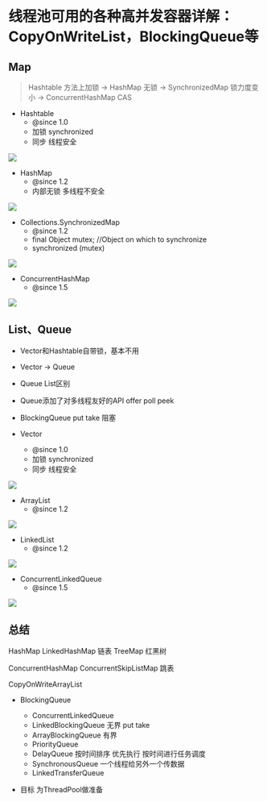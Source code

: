 # 线程池可用的各种高并发容器详解：CopyOnWriteList，BlockingQueue等

## Map

>Hashtable 方法上加锁 -> HashMap 无锁 -> SynchronizedMap 锁力度变小 -> ConcurrentHashMap CAS

- Hashtable
  - @since 1.0
  - 加锁 synchronized
  - 同步 线程安全

![](/images/juc/Hashtable.png)

- HashMap
  - @since 1.2
  - 内部无锁 多线程不安全

![](/images/juc/HashMap.png)

- Collections.SynchronizedMap
  - @since 1.2
  - final Object mutex; //Object on which to synchronize
  - synchronized (mutex)

![](/images/juc/SynchronizedMap.png)

- ConcurrentHashMap
  - @since 1.5

![](/images/juc/ConcurrentHashMap.png)


## List、Queue

- Vector和Hashtable自带锁，基本不用
- Vector -> Queue 
- Queue List区别
- Queue添加了对多线程友好的API offer poll peek
- BlockingQueue put take 阻塞


- Vector 
  - @since 1.0
  - 加锁 synchronized
  - 同步 线程安全

![](/images/juc/Vector.png)

- ArrayList
  -  @since 1.2

![](/images/juc/ArrayList.png)

- LinkedList
  -  @since 1.2

![](/images/juc/LinkedList.png)

- ConcurrentLinkedQueue
  - @since 1.5

![](/images/juc/ConcurrentLinkedQueue.png)


## 总结
 
HashMap
LinkedHashMap 链表
TreeMap 红黑树

ConcurrentHashMap
ConcurrentSkipListMap 跳表

CopyOnWriteArrayList


- BlockingQueue
  - ConcurrentLinkedQueue
  - LinkedBlockingQueue 无界 put take
  - ArrayBlockingQueue 有界
  - PriorityQueue
  - DelayQueue 按时间排序 优先执行  按时间进行任务调度
  - SynchronousQueue 一个线程给另外一个传数据
  - LinkedTransferQueue 

- 目标 为ThreadPool做准备



